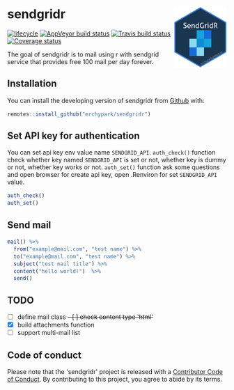 # sendgridr <img src="man/figures/logo.png" align="right" height=140/>

[![lifecycle](https://img.shields.io/badge/lifecycle-experimental-orange.svg)](https://www.tidyverse.org/lifecycle/#experimental)
[![AppVeyor build status](https://ci.appveyor.com/api/projects/status/github/mrchypark/sendgridr?branch=master&svg=true)](https://ci.appveyor.com/project/mrchypark/sendgridr)
[![Travis build status](https://travis-ci.org/mrchypark/sendgridr.svg?branch=master)](https://travis-ci.org/mrchypark/sendgridr)
[![Coverage status](https://codecov.io/gh/mrchypark/sendgridr/branch/master/graph/badge.svg)](https://codecov.io/github/mrchypark/sendgridr?branch=master)

The goal of sendgridr is to mail using r with sendgrid service that provides free 100 mail per day forever.

## Installation

You can install the developing version of sendgridr from [Github](https://github.com/mrchypark/sendgridr) with:

``` r
remotes::install_github("mrchypark/sendgridr")
```

## Set API key for authentication

You can set api key env value name `SENDGRID_API`. `auth_check()` function check whether key named `SENDGRID_API` is set or not, whether key is dummy or not, whether key works or not. `auth_set()` function ask some questions and open browser for create api key, open .Renviron for set `SENDGRID_API` value.

``` r
auth_check()
auth_set()
```

## Send mail

``` r
mail() %>% 
  from("example@mail.com", "test name") %>% 
  to("example@mail.com", "test name") %>% 
  subject("test mail title") %>% 
  content("hello world!")  %>% 
  send()
```

## TODO

- [ ] define mail class
~~- [ ] check content type 'html'~~
- [x] build attachments function
- [ ] support multi-mail list

## Code of conduct

Please note that the 'sendgridr' project is released with a [Contributor Code of Conduct](CODE_OF_CONDUCT.md). By contributing to this project, you agree to abide by its terms.
